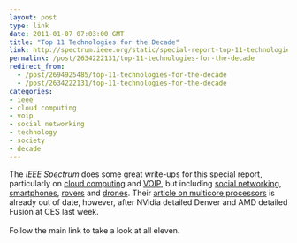 ```yaml
---
layout: post
type: link
date: 2011-01-07 07:03:00 GMT
title: "Top 11 Technologies for the Decade"
link: http://spectrum.ieee.org/static/special-report-top-11-technologies-of-the-decade
permalink: /post/2634222131/top-11-technologies-for-the-decade
redirect_from: 
  - /post/2694925485/top-11-technologies-for-the-decade
  - /post/2634222131/top-11-technologies-for-the-decade
categories:
- ieee
- cloud computing
- voip
- social networking
- technology
- society
- decade
---
```

The <i>IEEE Spectrum</i> does some great write-ups for this special report, particularly on <a href="http://spectrum.ieee.org/computing/networks/cloud-computing-its-always-sunny-in-the-cloud/0">cloud computing</a> and <a href="http://spectrum.ieee.org/telecom/internet/voice-over-ip-setting-phone-service-free/0">VOIP</a>, but including <a href="http://spectrum.ieee.org/computing/networks/social-networking-friended/0">social networking</a>, <a href="http://spectrum.ieee.org/telecom/wireless/smartphones-the-pocketable-pc/0">smartphones</a>, <a href="http://spectrum.ieee.org/aerospace/robotic-exploration/planetary-rovers-are-we-alone/0">rovers</a> and <a href="http://spectrum.ieee.org/robotics/military-robots/drone-aircraft-how-the-drones-got-their-stingers/0">drones</a>. Their <a href="http://spectrum.ieee.org/semiconductors/processors/multicore-cpus-processor-proliferation/0">article on multicore processors</a> is already out of date, however, after NVidia detailed Denver and AMD detailed Fusion at CES last week.<br><br>
Follow the main link to take a look at all eleven.